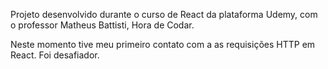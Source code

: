 Projeto desenvolvido durante o curso de React da plataforma Udemy, com o professor Matheus Battisti, Hora de Codar.

Neste momento tive meu primeiro contato com a as requisições HTTP em React. 
Foi desafiador.
